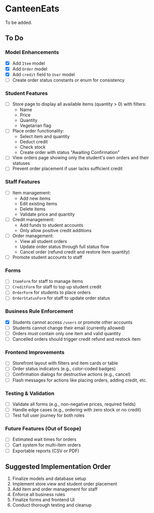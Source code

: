 # CanteenEats

To be added.

## To Do

### Model Enhancements
- [x] Add `Item` model
- [x] Add `Order` model
- [x] Add `credit` field to `User` model
- [ ] Create order status constants or enum for consistency

### Student Features
- [ ] Store page to display all available items (quantity > 0) with filters:
  - Name
  - Price
  - Quantity
  - Vegetarian flag
- [ ] Place order functionality:
  - Select item and quantity
  - Deduct credit
  - Check stock
  - Create order with status "Awaiting Confirmation"
- [ ] View orders page showing only the student's own orders and their statuses
- [ ] Prevent order placement if user lacks sufficient credit

### Staff Features
- [ ] Item management:
  - Add new items
  - Edit existing items
  - Delete items
  - Validate price and quantity
- [ ] Credit management:
  - Add funds to student accounts
  - Only allow positive credit additions
- [ ] Order management:
  - View all student orders
  - Update order status through full status flow
  - Cancel order (refund credit and restore item quantity)
- [ ] Promote student accounts to staff

### Forms
- [ ] `ItemForm` for staff to manage items
- [ ] `CreditForm` for staff to top up student credit
- [ ] `OrderForm` for students to place orders
- [ ] `OrderStatusForm` for staff to update order status

### Business Rule Enforcement
- [x] Students cannot access `/users` or promote other accounts
- [ ] Students cannot change their email (currently allowed)
- [ ] Orders must contain only one item and valid quantity
- [ ] Cancelled orders should trigger credit refund and restock item

### Frontend Improvements
- [ ] Storefront layout with filters and item cards or table
- [ ] Order status indicators (e.g., color-coded badges)
- [ ] Confirmation dialogs for destructive actions (e.g., cancel)
- [ ] Flash messages for actions like placing orders, adding credit, etc.

### Testing & Validation
- [ ] Validate all forms (e.g., non-negative prices, required fields)
- [ ] Handle edge cases (e.g., ordering with zero stock or no credit)
- [ ] Test full user journey for both roles

### Future Features (Out of Scope)
- [ ] Estimated wait times for orders
- [ ] Cart system for multi-item orders
- [ ] Exportable reports (CSV or PDF)

## Suggested Implementation Order
1. Finalize models and database setup
2. Implement store view and student order placement
3. Add item and order management for staff
4. Enforce all business rules
5. Finalize forms and frontend UI
6. Conduct thorough testing and cleanup
